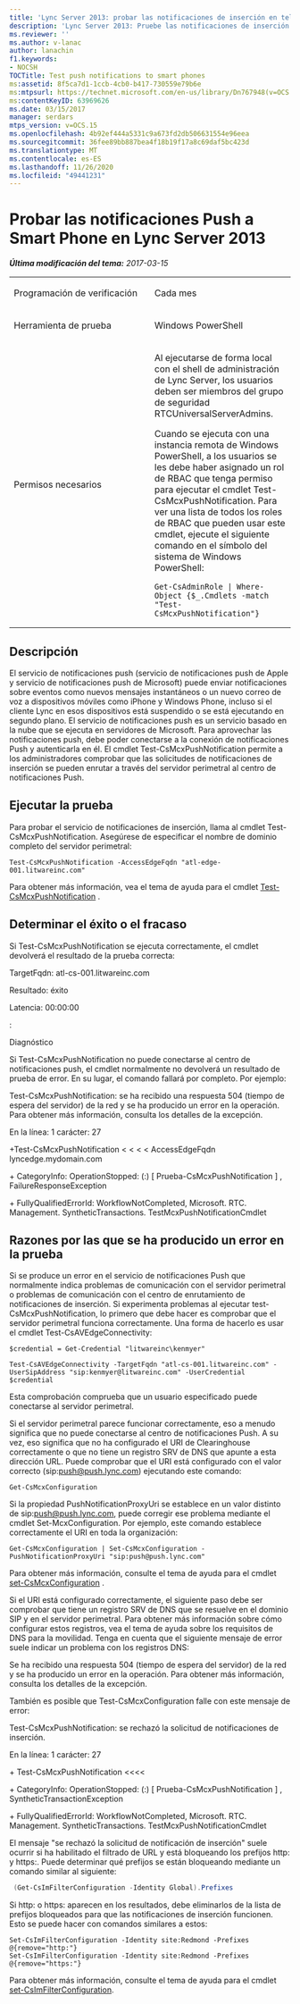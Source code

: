 ```yaml
---
title: 'Lync Server 2013: probar las notificaciones de inserción en teléfonos inteligentes'
description: 'Lync Server 2013: Pruebe las notificaciones de inserción en teléfonos inteligentes.'
ms.reviewer: ''
ms.author: v-lanac
author: lanachin
f1.keywords:
- NOCSH
TOCTitle: Test push notifications to smart phones
ms:assetid: 8f5ca7d1-1ccb-4cb0-b417-730559e79b6e
ms:mtpsurl: https://technet.microsoft.com/en-us/library/Dn767948(v=OCS.15)
ms:contentKeyID: 63969626
ms.date: 03/15/2017
manager: serdars
mtps_version: v=OCS.15
ms.openlocfilehash: 4b92ef444a5331c9a673fd2db506631554e96eea
ms.sourcegitcommit: 36fee89bb887bea4f18b19f17a8c69daf5bc423d
ms.translationtype: MT
ms.contentlocale: es-ES
ms.lasthandoff: 11/26/2020
ms.locfileid: "49441231"
---
```

# <a name="test-push-notifications-to-smart-phones-in-lync-server-2013"></a>Probar las notificaciones Push a Smart Phone en Lync Server 2013

<div data-xmlns="http://www.w3.org/1999/xhtml">

<div class="topic" data-xmlns="http://www.w3.org/1999/xhtml" data-msxsl="urn:schemas-microsoft-com:xslt" data-cs="https://msdn.microsoft.com/">

<div data-asp="https://msdn2.microsoft.com/asp">



</div>

<div id="mainSection">

<div id="mainBody">

<span> </span>

_**Última modificación del tema:** 2017-03-15_


<table>
<colgroup>
<col style="width: 50%" />
<col style="width: 50%" />
</colgroup>
<tbody>
<tr class="odd">
<td><p>Programación de verificación</p></td>
<td><p>Cada mes</p></td>
</tr>
<tr class="even">
<td><p>Herramienta de prueba</p></td>
<td><p>Windows PowerShell</p></td>
</tr>
<tr class="odd">
<td><p>Permisos necesarios</p></td>
<td><p>Al ejecutarse de forma local con el shell de administración de Lync Server, los usuarios deben ser miembros del grupo de seguridad RTCUniversalServerAdmins.</p>
<p>Cuando se ejecuta con una instancia remota de Windows PowerShell, a los usuarios se les debe haber asignado un rol de RBAC que tenga permiso para ejecutar el cmdlet Test-CsMcxPushNotification. Para ver una lista de todos los roles de RBAC que pueden usar este cmdlet, ejecute el siguiente comando en el símbolo del sistema de Windows PowerShell:</p>
<pre><code>Get-CsAdminRole | Where-Object {$_.Cmdlets -match &quot;Test-CsMcxPushNotification&quot;}</code></pre></td>
</tr>
</tbody>
</table>


<div>

## <a name="description"></a>Descripción

El servicio de notificaciones push (servicio de notificaciones push de Apple y servicio de notificaciones push de Microsoft) puede enviar notificaciones sobre eventos como nuevos mensajes instantáneos o un nuevo correo de voz a dispositivos móviles como iPhone y Windows Phone, incluso si el cliente Lync en esos dispositivos está suspendido o se está ejecutando en segundo plano. El servicio de notificaciones push es un servicio basado en la nube que se ejecuta en servidores de Microsoft. Para aprovechar las notificaciones push, debe poder conectarse a la conexión de notificaciones Push y autenticarla en él. El cmdlet Test-CsMcxPushNotification permite a los administradores comprobar que las solicitudes de notificaciones de inserción se pueden enrutar a través del servidor perimetral al centro de notificaciones Push.

</div>

<div>

## <a name="running-the-test"></a>Ejecutar la prueba

Para probar el servicio de notificaciones de inserción, llama al cmdlet Test-CsMcxPushNotification. Asegúrese de especificar el nombre de dominio completo del servidor perimetral:

    Test-CsMcxPushNotification -AccessEdgeFqdn "atl-edge-001.litwareinc.com"

Para obtener más información, vea el tema de ayuda para el cmdlet [Test-CsMcxPushNotification](https://docs.microsoft.com/powershell/module/skype/Test-CsMcxPushNotification) .

</div>

<div>

## <a name="determining-success-or-failure"></a>Determinar el éxito o el fracaso

Si Test-CsMcxPushNotification se ejecuta correctamente, el cmdlet devolverá el resultado de la prueba correcta:

TargetFqdn: atl-cs-001.litwareinc.com

Resultado: éxito

Latencia: 00:00:00

:

Diagnóstico

Si Test-CsMcxPushNotification no puede conectarse al centro de notificaciones push, el cmdlet normalmente no devolverá un resultado de prueba de error. En su lugar, el comando fallará por completo. Por ejemplo:

Test-CsMcxPushNotification: se ha recibido una respuesta 504 (tiempo de espera del servidor) de la red y se ha producido un error en la operación. Para obtener más información, consulta los detalles de la excepción.

En la línea: 1 carácter: 27

\+Test-CsMcxPushNotification \< \< \< \< AccessEdgeFqdn lyncedge.mydomain.com

\+ CategoryInfo: OperationStopped: (:) \[ Prueba-CsMcxPushNotification \] , FailureResponseException

\+ FullyQualifiedErrorId: WorkflowNotCompleted, Microsoft. RTC. Management. SyntheticTransactions. TestMcxPushNotificationCmdlet

</div>

<div>

## <a name="reasons-why-the-test-might-have-failed"></a>Razones por las que se ha producido un error en la prueba

Si se produce un error en el servicio de notificaciones Push que normalmente indica problemas de comunicación con el servidor perimetral o problemas de comunicación con el centro de enrutamiento de notificaciones de inserción. Si experimenta problemas al ejecutar test-CsMcxPushNotification, lo primero que debe hacer es comprobar que el servidor perimetral funciona correctamente. Una forma de hacerlo es usar el cmdlet Test-CsAVEdgeConnectivity:

    $credential = Get-Credential "litwareinc\kenmyer"
    
    Test-CsAVEdgeConnectivity -TargetFqdn "atl-cs-001.litwareinc.com" -UserSipAddress "sip:kenmyer@litwareinc.com" -UserCredential $credential

Esta comprobación comprueba que un usuario especificado puede conectarse al servidor perimetral.

Si el servidor perimetral parece funcionar correctamente, eso a menudo significa que no puede conectarse al centro de notificaciones Push. A su vez, eso significa que no ha configurado el URI de Clearinghouse correctamente o que no tiene un registro SRV de DNS que apunte a esta dirección URL. Puede comprobar que el URI está configurado con el valor correcto (sip:push@push.lync.com) ejecutando este comando:

    Get-CsMcxConfiguration

Si la propiedad PushNotificationProxyUri se establece en un valor distinto de sip:push@push.lync.com, puede corregir ese problema mediante el cmdlet Set-McxConfiguration. Por ejemplo, este comando establece correctamente el URI en toda la organización:

    Get-CsMcxConfiguration | Set-CsMcxConfiguration -PushNotificationProxyUri "sip:push@push.lync.com"

Para obtener más información, consulte el tema de ayuda para el cmdlet [set-CsMcxConfiguration](https://docs.microsoft.com/powershell/module/skype/Set-CsMcxConfiguration) .

Si el URI está configurado correctamente, el siguiente paso debe ser comprobar que tiene un registro SRV de DNS que se resuelve en el dominio SIP y en el servidor perimetral. Para obtener más información sobre cómo configurar estos registros, vea el tema de ayuda sobre los requisitos de DNS para la movilidad. Tenga en cuenta que el siguiente mensaje de error suele indicar un problema con los registros DNS:

Se ha recibido una respuesta 504 (tiempo de espera del servidor) de la red y se ha producido un error en la operación. Para obtener más información, consulta los detalles de la excepción.

También es posible que Test-CsMcxConfiguration falle con este mensaje de error:

Test-CsMcxPushNotification: se rechazó la solicitud de notificaciones de inserción.

En la línea: 1 carácter: 27

\+ Test-CsMcxPushNotification \<\<\<\<

\+ CategoryInfo: OperationStopped: (:) \[ Prueba-CsMcxPushNotification \] , SyntheticTransactionException

\+ FullyQualifiedErrorId: WorkflowNotCompleted, Microsoft. RTC. Management. SyntheticTransactions. TestMcxPushNotificationCmdlet

El mensaje "se rechazó la solicitud de notificación de inserción" suele ocurrir si ha habilitado el filtrado de URL y está bloqueando los prefijos http: y https:. Puede determinar qué prefijos se están bloqueando mediante un comando similar al siguiente:

```PowerShell 
 (Get-CsImFilterConfiguration -Identity Global).Prefixes
```

Si http: o https: aparecen en los resultados, debe eliminarlos de la lista de prefijos bloqueados para que las notificaciones de inserción funcionen. Esto se puede hacer con comandos similares a estos:

    Set-CsImFilterConfiguration -Identity site:Redmond -Prefixes @{remove="http:"}
    Set-CsImFilterConfiguration -Identity site:Redmond -Prefixes @{remove="https:"}

Para obtener más información, consulte el tema de ayuda para el cmdlet [set-CsImFilterConfiguration](https://docs.microsoft.com/powershell/module/skype/Set-CsImFilterConfiguration).

</div>

</div>

<span> </span>

</div>

</div>

</div>

